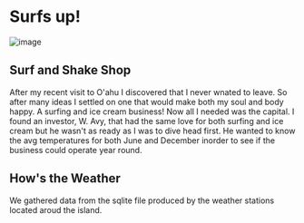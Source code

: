 # Surfs up!
![image](https://user-images.githubusercontent.com/111661058/217638319-f3d3140f-f6c0-4ab0-91fb-575b0237e510.png)
## Surf and Shake Shop
  After my recent visit to O'ahu I discovered that I never wnated to leave. So after many ideas I settled on one that would make both my soul and body happy. A surfing and ice cream business! Now all I needed was the capital. I found an investor, W. Avy, that had the same love for both surfing and ice cream but he wasn't as ready as I was to dive head first. He wanted to know the avg temperatures for both June and December inorder to see if the business could operate year round.
  
## How's the Weather
  We gathered data from the sqlite file produced by the weather stations located aroud the island.
  
